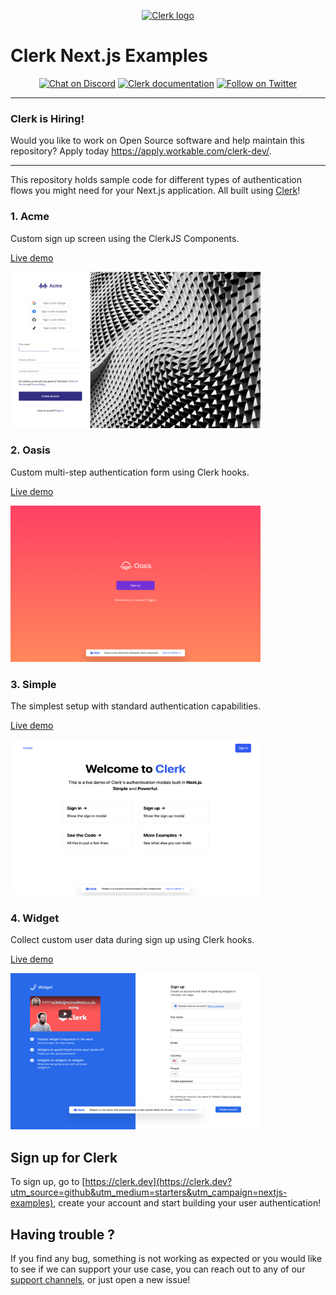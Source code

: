 <p align="center">
  <a href="https://clerk.dev?utm_source=github&utm_medium=clerk_expo" target="_blank" rel="noopener noreferrer">
    <img src="https://images.clerk.dev/static/clerk.svg" alt="Clerk logo" height="50">
  </a>
  <br />
</p>

# Clerk Next.js Examples

<div align="center">

[![Chat on Discord](https://img.shields.io/discord/856971667393609759.svg?logo=discord)](https://discord.com/invite/b5rXHjAg7A)
[![Clerk documentation](https://img.shields.io/badge/documentation-clerk-green.svg)](https://clerk.dev/docs?utm_source=github&utm_medium=clerk_nextjs_examples)
[![Follow on Twitter](https://img.shields.io/twitter/follow/ClerkDev?style=social)](https://twitter.com/intent/follow?screen_name=ClerkDev)

</div>

---

### Clerk is Hiring!

Would you like to work on Open Source software and help maintain this repository? Apply today https://apply.workable.com/clerk-dev/.

---

This repository holds sample code for different types of authentication flows you might need for your Next.js application. All built using [Clerk](https://clerk.dev?utm_source=github&utm_medium=starters&utm_campaign=nextjs-examples)!

### 1. Acme

Custom sign up screen using the ClerkJS Components.

[Live demo](https://nextjs.acme.clerk.app/)

<img height="250" width="400" src="./docs/acme.png"/>

### 2. Oasis

Custom multi-step authentication form using Clerk hooks.</h5>

[Live demo](https://nextjs.oasis.clerk.app/)

<img height="250" width="400" src="./docs/oasis.png"/>


### 3. Simple

The simplest setup with standard authentication capabilities.</h5>

[Live demo](https://nextjs.simple.clerk.app/)

<img height="250" width="400" src="./docs/simple.png"/>
    
### 4. Widget

Collect custom user data during sign up using Clerk hooks.

[Live demo](https://nextjs.widget.clerk.app/)

<img height="250" width="400" src="./docs/widget.png"/>


## Sign up for Clerk

To sign up, go to [https://clerk.dev](https://clerk.dev?utm_source=github&utm_medium=starters&utm_campaign=nextjs-examples), create your account and start building your user authentication!

## Having trouble ?

If you find any bug, something is not working as expected or you would like to see if we can support your use case, you can reach out to any of our [support channels](https://clerk.dev/support?utm_source=github&utm_medium=starters&utm_campaign=nextjs-examples), or just open a new issue!
